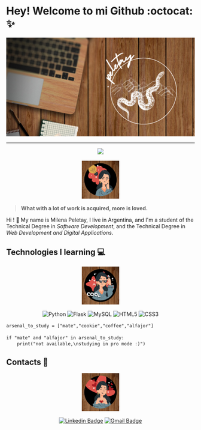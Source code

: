 # Hey! Welcome to mi Github :octocat: :sparkles:

![cover with personal logo](/img/peletay.png)

---
  <div align="center"><img src="https://readme-typing-svg.herokuapp.com?size=30&center=true&vCenter=true&width=500&lines=Python+enthusiast;Future+backend+developer">
  
  <img width="20%"  alt="thinking" src="/img/idea.gif"></div>  
  
>**What with a lot of work is acquired, more is loved.**  
  
Hi ! :wave: My name is Milena Peletay, I live in Argentina, and I'm a student of the Technical Degree in _Software Development_, and the Technical Degree in _Web Development and Digital Applications_.



## Technologies I learning :computer:

  <div align="center"><img width="20%" alt="cool" src="/img/cool.gif">
  
  ![Python](https://img.shields.io/badge/-Python-yellow?style=flat-square&logo=python&logoColor=white)
  ![Flask](https://img.shields.io/badge/-Flask-red?style=flat-square&logo=flask&logoColor=white)
  ![MySQL](https://img.shields.io/badge/-MySQL-blue?style=flat-square&logo=mysql&logoColor=white)
  ![HTML5](https://img.shields.io/badge/-HTML5-orange?style=flat-square&logo=html5&logoColor=white)
  ![CSS3](https://img.shields.io/badge/-CSS3-blue?style=flat-square&logo=css3)</div>  
  
~~~
arsenal_to_study = ["mate","cookie","coffee","alfajor"]

if "mate" and "alfajor" in arsenal_to_study:
    print("not available,\nstudying in pro mode :)")   
~~~

## Contacts :love_letter:  

  <div align="center"><img width="20%" alt="love" src="/img/love.gif">
  
  [![Linkedin Badge](https://img.shields.io/badge/-Milena_Abigail_Peletay-blue?style=flat&logo=Linkedin&logoColor=white&link=https://www.linkedin.com/in/milena-abigail-peletay/)](https://www.linkedin.com/in/milena-abigail-peletay/)
  [![Gmail Badge](https://img.shields.io/badge/-milepeletaymartinez-c14438?style=flat&logo=Gmail&logoColor=white&link=mailto:milepeletaymartinez@gmail.com)](mailto:milepeletaymartinez@gmail.com)</div>
